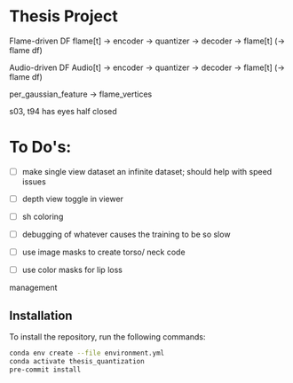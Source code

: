 # Thesis Project

Flame-driven DF
flame[t] -> encoder -> quantizer -> decoder -> flame[t] (-> flame df)

Audio-driven DF
Audio[t] -> encoder -> quantizer -> decoder -> flame[t] (-> flame df)


per_gaussian_feature -> flame_vertices

s03, t94 has eyes half closed
# To Do's:

- [ ] make single view dataset an infinite dataset; should help with speed issues
- [ ] depth view toggle in viewer
- [ ] sh coloring
- [ ] debugging of whatever causes the training to be so slow

- [ ] use image masks to create torso/ neck code
- [ ] use color masks for lip loss

management



## Installation

To install the repository, run the following commands:

```bash
conda env create --file environment.yml
conda activate thesis_quantization
pre-commit install
```
